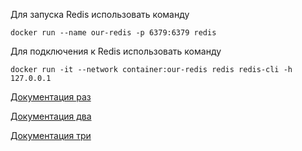 Для запуска Redis использовать команду
```
docker run --name our-redis -p 6379:6379 redis
```
Для подключения к Redis использовать команду
```
docker run -it --network container:our-redis redis redis-cli -h 127.0.0.1
```
[Документация раз](https://otus.ru/nest/post/715/)

[Документация два](https://otus.ru/nest/post/716/)

[Документация три](https://otus.ru/nest/post/723/)
